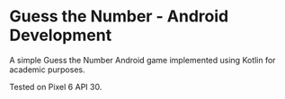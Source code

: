 # Guess the Number - Android Development
A simple Guess the Number Android game implemented using Kotlin for academic purposes.

Tested on Pixel 6 API 30.
